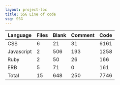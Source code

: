 ```yaml
---
layout: project-loc
title: SSG Line of code
ssg: SSG
---
```

<div class="table-responsive">
<table class="table">
<thead><tr>
<th>Language</th>
<th>Files</th>
<th>Blank</th>
<th>Comment</th>
<th>Code</th>
</tr></thead><tbody>
<tr><td>CSS</td><td> 6</td><td> 21</td><td> 31</td><td> 6161</td></tr>
<tr><td>Javascript</td><td> 2</td><td> 506</td><td> 193</td><td> 1258</td></tr>
<tr><td>Ruby</td><td> 2</td><td> 50</td><td> 26</td><td> 166</td></tr>
<tr><td>ERB</td><td> 5</td><td> 71</td><td> 0</td><td> 161</td></tr>
<tr><td>Total</td><td>15</td><td>648</td><td>250</td><td>7746</td></tr>
</tbody></table></div>
